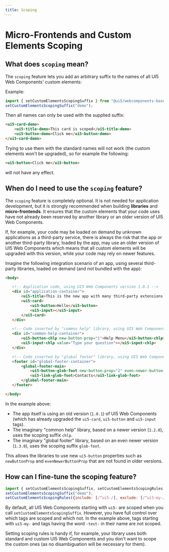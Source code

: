 ```yaml
---
title: Scoping
---
```


# Micro-Frontends and Custom Elements Scoping

## What does `scoping` mean?

The `scoping` feature lets you add an arbitrary suffix to the names of all UI5 Web Components' custom elements:

Example:

```js
import { setCustomElementsScopingSuffix } from "@ui5/webcomponents-base/dist/CustomElementsScope.js";
setCustomElementsScopingSuffix("demo");
```

Then all names can only be used with the supplied suffix:

```html
<ui5-card-demo>
	<ui5-title-demo>This card is scoped</ui5-title-demo>
	<ui5-button-demo>Click me</ui5-button-demo>
</ui5-card-demo>
```

Trying to use them with the standard names will not work (the custom elements won't be upgraded), so for example the following:

```html
<ui5-button>Click me</ui5-button>
```

will not have any effect.

## When do I need to use the `scoping` feature?

The `scoping` feature is completely optional. It is not needed for application development, but it is strongly recommended when building **libraries** and **micro-frontends**. 
It ensures that the custom elements that your code uses have not already been reserved by another library or an older version of UI5 Web Components.

If, for example, your code may be loaded on demand by unknown applications as a third-party service, there is always the risk that the app
or another third-party library, loaded by the app, may use an older version of UI5 Web Components which means that all custom elements will be
upgraded with this version, while your code may rely on newer features.

Imagine the following integration scenario of an app, using several third-party libraries, loaded on demand (and not bundled with the app):

 ```html
 <body>

 	<!-- Application code, using UI5 Web Components version 1.0.1 -->
 	<div id="application-container">
 		<ui5-title>This is the new app with many third-party extensions!</ui5-title>
 		<ui5-card>
 			<ui5-button>Hello</ui5-button>
 			<ui5-input></ui5-input>
 		</ui5-card>
 	</div>

 	<!-- Code inserted by "common help" library, using UI5 Web Components version 1.2.0 -->
 	<div id="common-help-container">
 		<ui5-button-chlp new-button-prop="1">Help Menu</ui5-button-chlp>
 		<ui5-input-chlp value="Type your question"></ui5-input-chlp>
 	</div>

 	<!-- Code inserted by "global footer" library, using UI5 Web Components version 1.3.0 -->
 	<footer id="global-footer-container">
 		<global-footer-main>
 			<ui5-button-glob-foot new-button-prop="2" even-newer-button-prop="3">Profile</ui5-button-glob-foot>
 			<ui5-link-glob-foot>Contacts</ui5-link-glob-foot>
 		</global-footer-main>
 	</footer>

 </body>
 ```

In the example above:
- The app itself is using an old version (`1.0.1`) of UI5 Web Components (which has already upgraded the `ui5-card`, `ui5-button` and `ui5-input` tags).
- The imaginary "common help" library, based on a newer version (`1.2.0`), uses the scoping suffix `chlp`.
- The imaginary "global footer" library, based on an even newer version (`1.3.0`), uses the scoping suffix `glob-foot`.

This allows the libraries to use new `ui5-button` properties such as `newButtonProp` and `evenNewerButtonProp` that are not found in older versions.

## How can I fine-tune the scoping feature?

```js
import { setCustomElementsScopingSuffix, setCustomElementsScopingRules } from "@ui5/webcomponents-base/dist/CustomElementsScope.js";
setCustomElementsScopingSuffix("demo");
setCustomElementsScopingRules({include: [/^ui5-/], exclude: [/^ui5-my-/, /-test-/]});
```

By default, all UI5 Web Components starting with `ui5-` are scoped when you call `setCustomElementsScopingSuffix`.
However, you have full control over which tags are scoped and which not. In the example above, tags starting with `ui5-my-` and tags
having the word `-test-` in their name are not scoped.

Setting scoping rules is handy if, for example, your library uses both standard and custom UI5 Web Components and you don't want
to scope the custom ones (as no disambiguation will be necessary for them).
